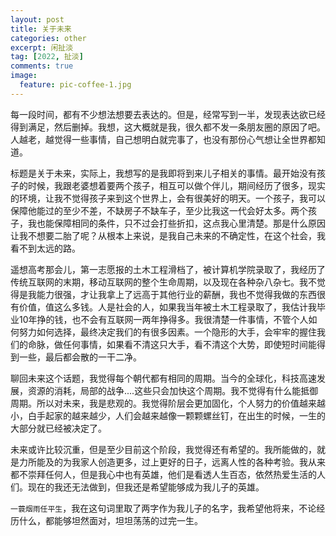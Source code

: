 ```yaml
---
layout: post
title: 关于未来
categories: other
excerpt: 闲扯淡
tag: [2022, 扯淡]
comments: true
image:
  feature: pic-coffee-1.jpg
---
```


每一段时间，都有不少想法想要去表达的。但是，经常写到一半，发现表达欲已经得到满足，然后删掉。我想，这大概就是我，很久都不发一条朋友圈的原因了吧。人越老，越觉得一些事情，自己想明白就完事了，也没有那份心气想让全世界都知道。

标题是关于未来，实际上，我想写的是我即将到来儿子相关的事情。最开始没有孩子的时候，我跟老婆想着要两个孩子，相互可以做个伴儿，期间经历了很多，现实的环境，让我不觉得孩子来到这个世界上，会有很美好的明天。一个孩子，我可以保障他能过的至少不差，不缺房子不缺车子，至少比我这一代会好太多。两个孩子，我也能保障相同的条件，只不过会打些折扣，这点我心里清楚。那是什么原因让我不想要二胎了呢？从根本上来说，是我自己未来的不确定性，在这个社会，我看不到太远的路。

遥想高考那会儿，第一志愿报的土木工程滑档了，被计算机学院录取了，我经历了传统互联网的末期，移动互联网的整个生命周期，以及现在各种杂八杂七。我不觉得是我能力很强，才让我拿上了远高于其他行业的薪酬，我也不觉得我做的东西很有价值，值这么多钱。人是社会的人，如果我当年被土木工程录取了，我估计我毕业10年挣的钱，也不会有互联网一两年挣得多。我很清楚一件事情，不管个人如何努力如何选择，最终决定我们的有很多因素。一个隐形的大手，会牢牢的握住我们的命脉，做任何事情，如果看不清这只大手，看不清这个大势，即使短时间能得到一些，最后都会散的一干二净。

聊回未来这个话题，我觉得每个朝代都有相同的周期。当今的全球化，科技高速发展，资源的消耗，局部的战争....这些只会加快这个周期。我不觉得有什么能抵御周期。所以对未来，我是悲观的。我觉得阶层会更加固化，个人努力的价值越来越小，白手起家的越来越少，人们会越来越像一颗颗螺丝钉，在出生的时候，一生的大部分就已经被决定了。

未来或许比较沉重，但是至少目前这个阶段，我觉得还有希望的。我所能做的，就是力所能及的为我家人创造更多，过上更好的日子，远离人性的各种考验。我从来都不崇拜任何人，但是我心中也有英雄，他们是看透人生百态，依然热爱生活的人们。现在的我还无法做到，但我还是希望能够成为我儿子的英雄。

```一蓑烟雨任平生```，我在这句词里取了两字作为我儿子的名字，我希望他将来，不论经历什么，都能够坦然面对，坦坦荡荡的过完一生。